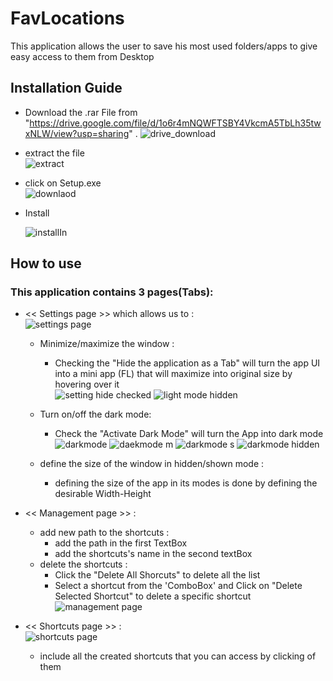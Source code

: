 # FavLocations

This application allows the user to save his most used folders/apps to give easy access to them from Desktop

## Installation Guide

- Download the .rar File from "https://drive.google.com/file/d/1o6r4mNQWFTSBY4VkcmA5TbLh35twxNLW/view?usp=sharing" .
    ![drive_download](https://user-images.githubusercontent.com/65094212/149571989-09937c1b-9296-470f-a0f6-646293d1884b.png)

- extract the file <br />
  ![extract](https://user-images.githubusercontent.com/65094212/149572007-47cc18b4-c616-4bc3-9936-c4cf7aae4903.png)

- click on Setup.exe <br />
  ![downlaod](https://user-images.githubusercontent.com/65094212/149572068-2a880017-09b3-49a9-ad62-b85e5aa0b505.png)

- Install <br />
  
  ![installIn](https://user-images.githubusercontent.com/65094212/149572081-0c173709-7c20-4865-91fa-68de6421e316.png)


## How to use

### This application contains 3 pages(Tabs):

- << Settings page >> which allows us to : <br />
  ![settings page](https://user-images.githubusercontent.com/65094212/149557196-73389fde-1ff5-46d5-909e-9286cf12bd19.png)


  - Minimize/maximize the window :

    - Checking the "Hide the application as a Tab" will turn the app UI into a mini app (FL) that will maximize into original size by hovering over it <br />
    ![setting hide checked](https://user-images.githubusercontent.com/65094212/149571178-86d86ab9-469b-4a80-8883-a75162b9630f.png)
    ![light mode hidden](https://user-images.githubusercontent.com/65094212/149570950-c683c218-ef3b-4c52-8b0a-5e0a1bc49dc1.png)

    

  - Turn on/off the dark mode:
    - Check the "Activate Dark Mode" will turn the App into dark mode <br />
     ![darkmode ](https://user-images.githubusercontent.com/65094212/149571242-02b47379-8442-42f5-866e-0e79bde607cb.png)
     ![daekmode m](https://user-images.githubusercontent.com/65094212/149571261-917d2421-94da-4a15-adae-c98266503a16.png)
     ![darkmode s](https://user-images.githubusercontent.com/65094212/149571222-528e217b-1450-46ea-9740-a4cbfacd4a4d.png)
     ![darkmode hidden](https://user-images.githubusercontent.com/65094212/149571290-2cf7a141-1c5e-42ce-a236-8b3965bed575.png)

  - define the size of the window in hidden/shown mode :
    - defining the size of the app in its modes is done by defining the desirable Width-Height

- << Management page >> :<br />
  - add new path to the shortcuts :
    - add the path in the first TextBox
    - add the shortcuts's name in the second textBox
  - delete the shortcuts :  
    - Click the "Delete All Shorcuts" to delete all the list
    - Select a shortcut from the 'ComboBox' and Click on "Delete Selected Shortcut" to delete a specific shortcut
 ![management page](https://user-images.githubusercontent.com/65094212/149571341-925563b9-67d4-4731-89d9-3eb79d31602a.png)


- << Shortcuts page >> :<br />
 ![shortcuts page](https://user-images.githubusercontent.com/65094212/149571601-2f85124e-490c-4108-9737-403f1cf8ab7e.png)
  - include all the created shortcuts that you can access by clicking of them
